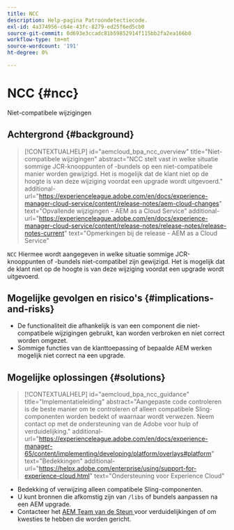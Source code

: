 ```yaml
---
title: NCC
description: Help-pagina Patroondetectiecode.
exl-id: 4a374956-c64e-43fc-8279-ed25f6ed5cb0
source-git-commit: 0d693e3ccadc81b59852914f115bb2fa2ea166b0
workflow-type: tm+mt
source-wordcount: '191'
ht-degree: 0%

---
```


# NCC {#ncc}

Niet-compatibele wijzigingen

## Achtergrond {#background}

>[!CONTEXTUALHELP]
>id="aemcloud_bpa_ncc_overview"
>title="Niet-compatibele wijzigingen"
>abstract="NCC stelt vast in welke situatie sommige JCR-knooppunten of -bundels op een niet-compatibele manier worden gewijzigd. Het is mogelijk dat de klant niet op de hoogte is van deze wijziging voordat een upgrade wordt uitgevoerd."
>additional-url="https://experienceleague.adobe.com/en/docs/experience-manager-cloud-service/content/release-notes/aem-cloud-changes" text="Opvallende wijzigingen - AEM as a Cloud Service"
>additional-url="https://experienceleague.adobe.com/en/docs/experience-manager-cloud-service/content/release-notes/release-notes/release-notes-current" text="Opmerkingen bij de release - AEM as a Cloud Service"

`NCC` Hiermee wordt aangegeven in welke situatie sommige JCR-knooppunten of -bundels niet-compatibel zijn gewijzigd. Het is mogelijk dat de klant niet op de hoogte is van deze wijziging voordat een upgrade wordt uitgevoerd.

## Mogelijke gevolgen en risico&#39;s {#implications-and-risks}

* De functionaliteit die afhankelijk is van een component die niet-compatibele wijzigingen gebruikt, kan worden verbroken en niet correct worden omgezet.
* Sommige functies van de klanttoepassing of bepaalde AEM werken mogelijk niet correct na een upgrade.

## Mogelijke oplossingen {#solutions}

>[!CONTEXTUALHELP]
>id="aemcloud_bpa_ncc_guidance"
>title="Implementatieleiding"
>abstract="Aangepaste code controleren is de beste manier om te controleren of alleen compatibele Sling-componenten worden bedekt of waarnaar wordt verwezen. Neem contact op met de ondersteuning van de Adobe voor hulp of verduidelijking."
>additional-url="https://experienceleague.adobe.com/en/docs/experience-manager-65/content/implementing/developing/platform/overlays#platform" text="Bedekkingen"
>additional-url="https://helpx.adobe.com/enterprise/using/support-for-experience-cloud.html" text="Ondersteuning voor Experience Cloud"

* Bedekking of verwijzing alleen compatibele Sling-componenten.
* U kunt bronnen die afkomstig zijn van `/libs` of bundels aanpassen na een AEM upgrade.
* Contacteer het [ AEM Team van de Steun ](https://helpx.adobe.com/enterprise/using/support-for-experience-cloud.html) voor verduidelijkingen of om kwesties te hebben die worden gericht.
